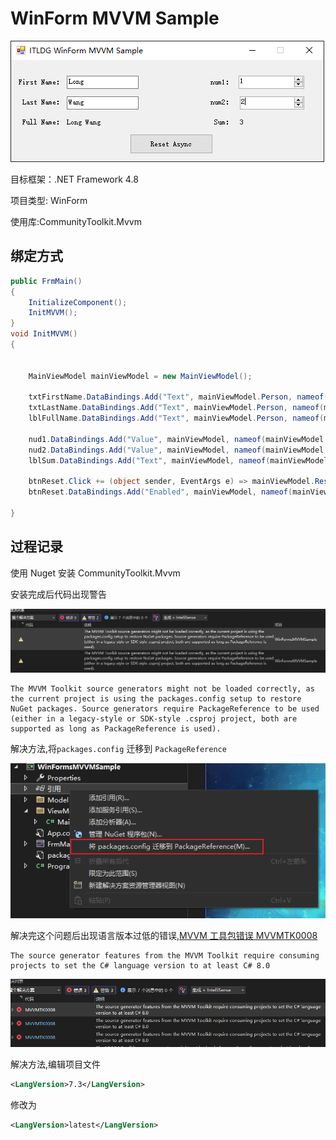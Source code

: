 # WinForm MVVM Sample

![preview](./imgs/preview.png)

目标框架：.NET Framework 4.8

项目类型: WinForm

使用库:CommunityToolkit.Mvvm

## 绑定方式

```csharp
public FrmMain()
{
    InitializeComponent();
    InitMVVM();
}
void InitMVVM()
{


    MainViewModel mainViewModel = new MainViewModel();

    txtFirstName.DataBindings.Add("Text", mainViewModel.Person, nameof(mainViewModel.Person.FirstName), false, DataSourceUpdateMode.OnPropertyChanged);
    txtLastName.DataBindings.Add("Text", mainViewModel.Person, nameof(mainViewModel.Person.LastName), false, DataSourceUpdateMode.OnPropertyChanged);
    lblFullName.DataBindings.Add("Text", mainViewModel.Person, nameof(mainViewModel.Person.FullName));

    nud1.DataBindings.Add("Value", mainViewModel, nameof(mainViewModel.Num1), false, DataSourceUpdateMode.OnPropertyChanged);
    nud2.DataBindings.Add("Value", mainViewModel, nameof(mainViewModel.Num2), false, DataSourceUpdateMode.OnPropertyChanged);
    lblSum.DataBindings.Add("Text", mainViewModel, nameof(mainViewModel.Sum));

    btnReset.Click += (object sender, EventArgs e) => mainViewModel.ResetCommand.Execute(null);
    btnReset.DataBindings.Add("Enabled", mainViewModel, nameof(mainViewModel.CanClick));

}
```

## 过程记录

使用 Nuget 安装 CommunityToolkit.Mvvm

安装完成后代码出现警告

![step1](./imgs/step1.png)

```
The MVVM Toolkit source generators might not be loaded correctly, as the current project is using the packages.config setup to restore NuGet packages. Source generators require PackageReference to be used (either in a legacy-style or SDK-style .csproj project, both are supported as long as PackageReference is used).	
```

解决方法,将`packages.config` 迁移到 `PackageReference`

![step2](./imgs/step2.png)

解决完这个问题后出现语言版本过低的错误,[MVVM 工具包错误 MVVMTK0008](https://learn.microsoft.com/zh-cn/dotnet/communitytoolkit/mvvm/generators/errors/mvvmtk0008)

```
The source generator features from the MVVM Toolkit require consuming projects to set the C# language version to at least C# 8.0
```

![step3](./imgs/step3.png)

解决方法,编辑项目文件

```xml
<LangVersion>7.3</LangVersion>
```

修改为

```xml
<LangVersion>latest</LangVersion>
```
